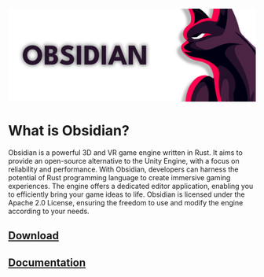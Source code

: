 ![Banner](https://github.com/ObsidianEngine/.github/blob/main/Banner.png)
# What is Obsidian?
Obsidian is a powerful 3D and VR game engine written in Rust. It aims to provide an open-source alternative to the Unity Engine, with a focus on reliability and performance. With Obsidian, developers can harness the potential of Rust programming language to create immersive gaming experiences. The engine offers a dedicated editor application, enabling you to efficiently bring your game ideas to life. Obsidian is licensed under the Apache 2.0 License, ensuring the freedom to use and modify the engine according to your needs.

## [Download]()

## [Documentation]()
